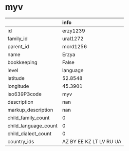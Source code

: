 # myv
|                      | info                    |
|:---------------------|:------------------------|
| id                   | erzy1239                |
| family_id            | ural1272                |
| parent_id            | mord1256                |
| name                 | Erzya                   |
| bookkeeping          | False                   |
| level                | language                |
| latitude             | 52.8548                 |
| longitude            | 45.3901                 |
| iso639P3code         | myv                     |
| description          | nan                     |
| markup_description   | nan                     |
| child_family_count   | 0                       |
| child_language_count | 0                       |
| child_dialect_count  | 0                       |
| country_ids          | AZ BY EE KZ LT LV RU UA |